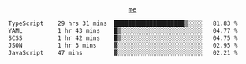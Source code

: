 <p align="center">
  <samp>
    <a href="https://yiwwhl.com">me</a>
  </samp>
</p>

<!--START_SECTION:waka-->

```txt
TypeScript    29 hrs 31 mins  ████████████████████▒░░░░   81.83 %
YAML          1 hr 43 mins    █▒░░░░░░░░░░░░░░░░░░░░░░░   04.77 %
SCSS          1 hr 42 mins    █▒░░░░░░░░░░░░░░░░░░░░░░░   04.75 %
JSON          1 hr 3 mins     ▓░░░░░░░░░░░░░░░░░░░░░░░░   02.95 %
JavaScript    47 mins         ▓░░░░░░░░░░░░░░░░░░░░░░░░   02.21 %
```

<!--END_SECTION:waka-->